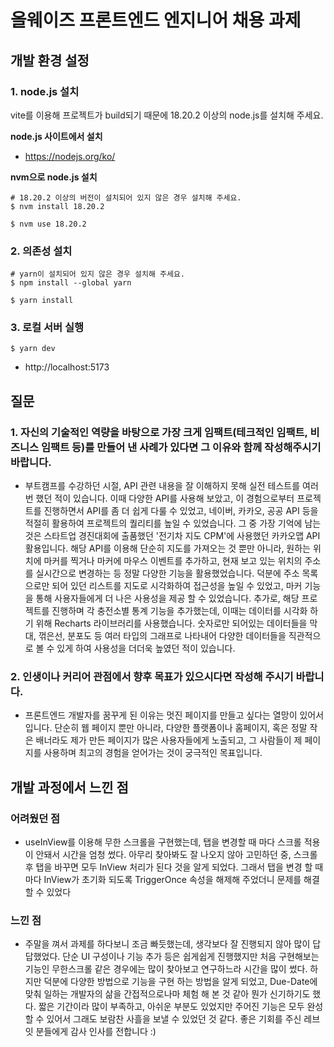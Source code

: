 # 올웨이즈 프론트엔드 엔지니어 채용 과제

## 개발 환경 설정

### 1. node.js 설치

vite를 이용해 프로젝트가 build되기 때문에 18.20.2 이상의 node.js를 설치해 주세요.

**node.js 사이트에서 설치**

- https://nodejs.org/ko/

**nvm으로 node.js 설치**

```
# 18.20.2 이상의 버전이 설치되어 있지 않은 경우 설치해 주세요.
$ nvm install 18.20.2

$ nvm use 18.20.2
```

### 2. 의존성 설치

```
# yarn이 설치되어 있지 않은 경우 설치해 주세요.
$ npm install --global yarn

$ yarn install
```

### 3. 로컬 서버 실행

```
$ yarn dev
```

- http://localhost:5173

## 질문

### 1. 자신의 기술적인 역량을 바탕으로 가장 크게 임팩트(테크적인 임팩트, 비즈니스 임팩트 등)를 만들어 낸 사례가 있다면 그 이유와 함께 작성해주시기 바랍니다.
- 부트캠프를 수강하던 시절, API 관련 내용을 잘 이해하지 못해 실전 테스트를 여러 번 했던 적이 있습니다. 이때 다양한 API를 사용해 보았고, 이 경험으로부터 프로젝트를 진행하면서 API를 좀 더 쉽게 다룰 수 있었고, 네이버, 카카오, 공공 API 등을 적절히 활용하여 프로젝트의 퀄리티를 높일 수 있었습니다. 그 중 가장 기억에 남는 것은 스타트업 경진대회에 출품했던 '전기차 지도 CPM'에 사용했던 카카오맵 API 활용입니다. 해당 API를 이용해 단순히 지도를 가져오는 것 뿐만 아니라, 원하는 위치에 마커를 찍거나 마커에 마우스 이벤트를 추가하고, 현재 보고 있는 위치의 주소를 실시간으로 변경하는 등 정말 다양한 기능을 활용했었습니다. 덕분에 주소 목록으로만 되어 있던 리스트를 지도로 시각화하여 접근성을 높일 수 있었고, 마커 기능을 통해 사용자들에게 더 나은 사용성을 제공 할 수 있었습니다. 추가로, 해당 프로젝트를 진행하며 각 충전소별 통계 기능을 추가했는데, 이때는 데이터를 시각화 하기 위해 Recharts 라이브러리를 사용했습니다. 숫자로만 되어있는 데이터들을 막대, 꺾은선, 분포도 등 여러 타입의 그래프로 나타내어 다양한 데이터들을 직관적으로 볼 수 있게 하여 사용성을 더더욱 높였던 적이 있습니다.

### 2. 인생이나 커리어 관점에서 향후 목표가 있으시다면 작성해 주시기 바랍니다.
- 프론트엔드 개발자를 꿈꾸게 된 이유는 멋진 페이지를 만들고 싶다는 열망이 있어서입니다. 단순히 웹 페이지 뿐만 아니라, 다양한 플랫폼이나 홈페이지, 혹은 정말 작은 배너라도 제가 만든 페이지가 많은 사용자들에게 노출되고, 그 사람들이 제 페이지를 사용하며 최고의 경험을 얻어가는 것이 궁극적인 목표입니다.

## 개발 과정에서 느낀 점
### 어려웠던 점
- useInView를 이용해 무한 스크롤을 구현했는데, 탭을 변경할 때 마다 스크롤 적용이 안돼서 시간을 엄청 썼다. 아무리 찾아봐도 잘 나오지 않아 고민하던 중, 스크롤 후 탭을 바꾸면 모두 InView 처리가 된다 것을 알게 되었다. 그래서 탭을 변경 할 때 마다 InView가 초기화 되도록 TriggerOnce 속성을 해제해 주었더니 문제를 해결 할 수 있었다
### 느낀 점
- 주말을 껴서 과제를 하다보니 조금 빠듯했는데, 생각보다 잘 진행되지 않아 많이 답답했었다. 단순 UI 구성이나 기능 추가 등은 쉽게쉽게 진행했지만 처음 구현해보는 기능인 무한스크롤 같은 경우에는 많이 찾아보고 연구하느라 시간을 많이 썼다. 하지만 덕분에 다양한 방법으로 기능을 구현 하는 방법을 알게 되었고, Due-Date에 맞춰 일하는 개발자의 삶을 간접적으로나마 체험 해 본 것 같아 뭔가 신기하기도 했다. 짧은 기간이라 많이 부족하고, 아쉬운 부분도 있었지만 주어진 기능은 모두 완성 할 수 있어서 그래도 보람찬 사흘을 보낼 수 있었던 것 같다. 좋은 기회를 주신 레브잇 분들에게 감사 인사를 전합니다 :)
